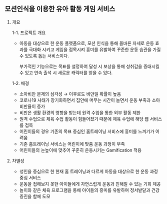 ## 모션인식을 이용한 유아 활동 게임 서비스

1. 개요

   1-1. 프로젝트 개요

   - 아동을 대상으로 한 운동 플랫폼으로, 모션 인식을 통해 올바른 자세로 운동 효과를 극대화 시키고 게임을 접목시켜 흥미를 유발하여 꾸준한 운동 습관을 가질 수 있도록 돕는 서비스이다.

     부가적인 기능으로는 목표를 설정하여 달성 시 보상을 통해 성취감을 증대시킬 수 있고 연속 출석 시 새로운 캐릭터를 얻을 수 있다.

   1-2. 배경

   - 소아비만 문제의 심각성 → 이후로도 비만일 확률이 높음
   - 코로나19 사태가 장기화하면서 집안에 머무는 시간이 늘면서 운동 부족과 소아 비만율이 증가
   - 비만은 생활 환경의 영향을 받는데 원격 수업을 통한 외부 활동 제한
   - 원격 수업으로 체육 수업 활동이 힘들어졌기 때문에 체육 수업에 해당 웹 서비스를 접목
   - 어린이들의 경우 기존의 목표 중심인 홈트레이닝 서비스에 흥미를 느끼기가 어려움
   - 기존 홈트레이닝 서비스는 어린이에 맞춤 운동 과정이 부족
   - 어린이들의 눈높이에 맞추어 꾸준히 운동시키는 Gamification 적용

2. 차별성

   - 성인을 중심으로 한 현재 홈 트레이닝과 다르게 아동을 대상으로 한 운동 과정 중심 서비스
   - 운동을 접해보지 못한 아이들에게 자연스럽게 운동과 친해질 수 있는 기회 제공
   - 놀이와 같은 체육 프로그램을 통해 아이들의 흥미를 유발하여 정서발달과 건강증진을 함께 도모


